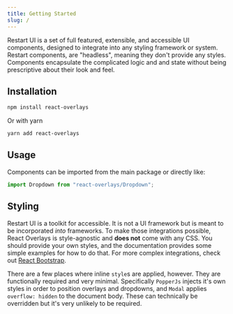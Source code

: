 ```yaml
---
title: Getting Started
slug: /
---
```


Restart UI is a set of full featured, extensible, and accessible UI components, designed to integrate into any styling
framework or system. Restart components, are "headless", meaning they don't provide any styles. Components encapsulate
the complicated logic and and state without being prescriptive about their look and feel.

## Installation

```sh
npm install react-overlays
```

Or with yarn

```sh
yarn add react-overlays
```

## Usage

Components can be imported from the main package or directly like:

```js
import Dropdown from "react-overlays/Dropdown";
```

## Styling

Restart UI is a toolkit for accessible.
It is not a UI framework but is meant to be incorporated _into_ frameworks. To make those integrations
possible, React Overlays is style-agnostic and **does not** come with any CSS.
You should provide your own styles, and the documentation provides some simple examples
for how to do that. For more complex integrations, check out [React Bootstrap](https://github.com/react-bootstrap/react-bootstrap).

There are a few places where inline `style`s are applied, however. They are functionally
required and very minimal. Specifically `PopperJs` injects it's own styles in order
to position overlays and dropdowns, and `Modal` applies `overflow: hidden` to the
document body. These can technically be overridden but it's very unlikely to be
required.

